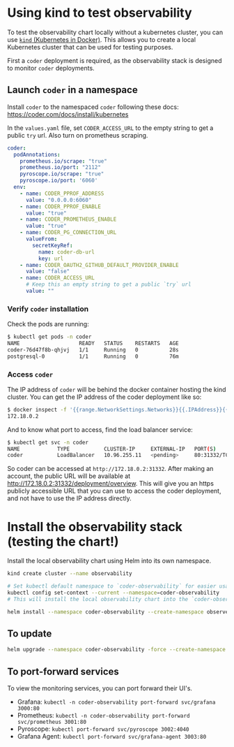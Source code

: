 # Using kind to test observability

To test the observability chart locally without a kubernetes cluster, you can use [`kind` (Kubernetes in Docker)](https://kind.sigs.k8s.io/). This allows you to create a local Kubernetes cluster that can be used for testing purposes.

First a `coder` deployment is required, as the observability stack is designed to monitor `coder` deployments.

## Launch `coder` in a namespace

Install `coder` to the namespaced `coder` following these docs: https://coder.com/docs/install/kubernetes

In the `values.yaml` file, set `CODER_ACCESS_URL` to the empty string to get a public `try` url. Also turn on prometheus scraping.
```yaml
coder:
  podAnnotations:
    prometheus.io/scrape: "true"
    prometheus.io/port: "2112"
    pyroscope.io/scrape: "true"
    pyroscope.io/port: '6060'
  env:
    - name: CODER_PPROF_ADDRESS
      value: "0.0.0.0:6060"
    - name: CODER_PPROF_ENABLE
      value: "true"
    - name: CODER_PROMETHEUS_ENABLE
      value: "true"
    - name: CODER_PG_CONNECTION_URL
      valueFrom:
        secretKeyRef:
          name: coder-db-url
          key: url
    - name: CODER_OAUTH2_GITHUB_DEFAULT_PROVIDER_ENABLE
      value: "false"
    - name: CODER_ACCESS_URL
      # Keep this an empty string to get a public `try` url
      value: ""
```

### Verify `coder` installation

Check the pods are running:

```bash
$ kubectl get pods -n coder
NAME                   READY   STATUS    RESTARTS   AGE
coder-76d47f8b-qhjvj   1/1     Running   0          28s
postgresql-0           1/1     Running   0          76m
```

### Access `coder`

The IP address of `coder` will be behind the docker container hosting the kind cluster. You can get the IP address of the coder deployment like so:

```bash
$ docker inspect -f '{{range.NetworkSettings.Networks}}{{.IPAddress}}{{end}}' <kind_cluster_container_name>
172.18.0.2
```

And to know what port to access, find the load balancer service:

```bash
$ kubectl get svc -n coder
NAME            TYPE           CLUSTER-IP     EXTERNAL-IP   PORT(S)        AGE
coder           LoadBalancer   10.96.255.11   <pending>     80:31332/TCP   12m
```

So coder can be accessed at `http://172.18.0.2:31332`. After making an account, the public URL will be available at http://172.18.0.2:31332/deployment/overview. This will give you an https publicly accessible URL that you can use to access the coder deployment, and not have to use the IP address directly.

# Install the observability stack (testing the chart!)

Install the local observability chart using Helm into its own namespace.

```bash
kind create cluster --name observability

# Set kubectl default namespace to `coder-observability` for easier usage
kubectl config set-context --current --namespace=coder-observability
# This will install the local observability chart into the `coder-observability` namespace

helm install --namespace coder-observability --create-namespace observe .
```

## To update

```bash
helm upgrade --namespace coder-observability -force --create-namespace observe .
```

## To port-forward services

To view the monitoring services, you can port forward their UI's.

- Grafana: `kubectl -n coder-observability port-forward svc/grafana 3000:80`
- Prometheus: `kubectl -n coder-observability port-forward svc/prometheus 3001:80`
- Pyroscope: `kubectl port-forward svc/pyroscope 3002:4040`
- Grafana Agent: `kubectl port-forward svc/grafana-agent 3003:80`